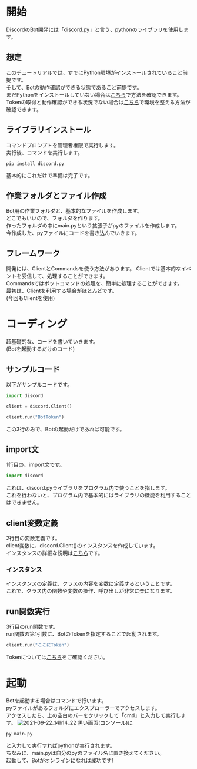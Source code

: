 # 開始
DiscordのBot開発には「discord.py」と言う、pythonのライブラリを使用します。

## 想定
このチュートリアルでは、すでにPython環境がインストールされていること前提です。<br>
そして、Botの動作確認ができる状態であること前提です。<br>
まだPythonをインストールしていない場合は<a href="https://techacademy.jp/magazine/15571">こちら</a>で方法を確認できます。<br>
Tokenの取得と動作確認ができる状況でない場合は<a href="https://cod-sushi.com/discord-py-token/">こちら</a>で環境を整える方法が確認できます。

## ライブラリインストール
コマンドプロンプトを管理者権限で実行します。<br>
実行後、コマンドを実行します。
```
pip install discord.py
```
基本的にこれだけで準備は完了です。

## 作業フォルダとファイル作成
Bot用の作業フォルダと、基本的なファイルを作成します。<br>
どこでもいいので、フォルダを作ります。<br>
作ったフォルダの中にmain.pyという拡張子がpyのファイルを作成します。<br>
今作成した、pyファイルにコードを書き込んでいきます。

## フレームワーク
開発には、ClientとCommandsを使う方法があります。<nr>
Clientでは基本的なイベントを受信して、処理することができます。<br>
Commandsではボットコマンドの処理を、簡単に処理することができます。<br>
最初は、Clientを利用する場合がほとんどです。<br>
(今回もClientを使用)

# コーディング
超基礎的な、コードを書いていきます。<br>
(Botを起動するだけのコード)

## サンプルコード
以下がサンプルコードです。
```py
import discord

client = discord.Client()

client.run("BotToken")
```
この3行のみで、Botの起動だけであれば可能です。

## import文
1行目の、import文です。
```py
import discord
```
これは、discord.pyライブラリをプログラム内で使うことを指します。<br>
これを行わないと、プログラム内で基本的にはライブラリの機能を利用することはできません。

## client変数定義
2行目の変数定義です。<br>
client変数に、discord.Client()のインスタンスを作成しています。<br>
インスタンスの詳細な説明は<a href="https://uxmilk.jp/39906">こちら</a>です。

### インスタンス
インスタンスの定義は、クラスの内容を変数に定義するということです。<br>
これで、クラス内の関数や変数の操作、呼び出しが非常に楽になります。

## run関数実行
3行目のrun関数です。<br>
run関数の第1引数に、BotのTokenを指定することで起動されます。
```py
client.run("ここにToken")
```
Tokenについては<a href="https://cod-sushi.com/discord-py-token/">こちら</a>をご確認ください。
  
# 起動
Botを起動する場合はコマンドで行います。<br>
pyファイルがあるフォルダにエクスプローラーでアクセスします。<br>
アクセスしたら、上の空白のバーをクリックして「cmd」と入力して実行します。
![2021-09-22_14h14_22](https://user-images.githubusercontent.com/84906515/134287045-f197e040-f6a5-4087-974e-d5910193361e.png)
黒い画面(コンソール)に
```
py main.py
```
と入力して実行すればpythonが実行されます。<br>
ちなみに、main.pyは自分のpyのファイル名に置き換えてください。<br>
起動して、Botがオンラインになれば成功です!
